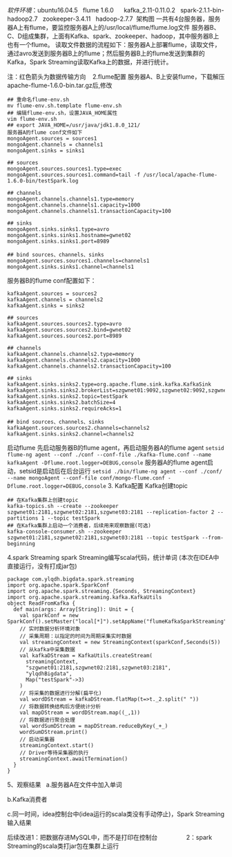 
_软件环境_：ubuntu16.04.5   flume 1.6.0      kafka_2.11-0.11.0.2   spark-2.1.1-bin-hadoop2.7   zookeeper-3.4.11   hadoop-2.7.7
 架构图
一共有4台服务器，服务器A上有flume，要监控服务器A上的/usr/local/flume/flume.log文件
服务器B、C、D组成集群，上面有Kafka、spark、zookeeper、hadoop，其中服务器B上也有一个flume。
读取文件数据的流程如下：服务器A上部署flume，读取文件，通过avro发送到服务器B上的flume；然后服务器B上的flume发送到集群的Kafka，Spark Streaming读取Kafka上的数据，并进行统计。

注：红色箭头为数据传输方向
   2.flume配置
服务器A、B上安装flume，下载解压apache-flume-1.6.0-bin.tar.gz后,修改
```
## 重命名flume-env.sh
mv flume-env.sh.template flume-env.sh
## 编辑flume-env.sh，设置JAVA_HOME属性
vim flume-env.sh
## export JAVA_HOME=/usr/java/jdk1.8.0_121/
服务器A的flume conf文件如下
mongoAgent.sources = sources1
mongoAgent.channels = channels1
mongoAgent.sinks = sinks1

## sources
mongoAgent.sources.sources1.type=exec
mongoAgent.sources.sources1.command=tail -f /usr/local/apache-flume-1.6.0-bin/testSpark.log

## channels
mongoAgent.channels.channels1.type=memory
mongoAgent.channels.channels1.capacity=1000
mongoAgent.channels.channels1.transactionCapacity=100

## sinks
mongoAgent.sinks.sinks1.type=avro
mongoAgent.sinks.sinks1.hostname=gwnet02
mongoAgent.sinks.sinks1.port=8989

## bind sources、channels、sinks
mongoAgent.sources.sources1.channels=channels1
mongoAgent.sinks.sinks1.channel=channels1
```
服务器B的flume conf配置如下：
```
kafkaAgent.sources = sources2
kafkaAgent.channels = channels2
kafkaAgent.sinks = sinks2

## sources
kafkaAgent.sources.sources2.type=avro
kafkaAgent.sources.sources2.bind=gwnet02
kafkaAgent.sources.sources2.port=8989

## channels
kafkaAgent.channels.channels2.type=memory
kafkaAgent.channels.channels2.capacity=1000
kafkaAgent.channels.channels2.transactionCapacity=100

## sinks
kafkaAgent.sinks.sinks2.type=org.apache.flume.sink.kafka.KafkaSink
kafkaAgent.sinks.sinks2.brokerList=szgwnet01:9092,szgwnet02:9092,szgwnet03:9092
kafkaAgent.sinks.sinks2.topic=testSpark
kafkaAgent.sinks.sinks2.batchSize=4
kafkaAgent.sinks.sinks2.requireAcks=1

## bind sources、channels、sinks
kafkaAgent.sources.sources2.channels=channels2
kafkaAgent.sinks.sinks2.channel=channels2
```

启动flume
先启动服务器B的flume agent，再启动服务器A的flume agent
```setsid flume-ng agent --conf ./conf --conf-file ./kafka-flume.conf --name kafkaAgent -Dflume.root.logger=DEBUG,console```
服务器A的flume agent启动，setsid是启动后在后台运行
```setsid ./bin/flume-ng agent --conf ./conf/ --name mongoAgent --conf-file conf/mongo-flume.conf -Dflume.root.logger=DEBUG,console```
3. Kafka配置
Kafka创建topic
```
## 在Kafka集群上创建topic
kafka-topics.sh --create --zookeeper szgwnet01:2181,szgwnet02:2181,szgwnet03:2181 --replication-factor 2 --partitions 1 --topic testSpark
## 在Kafka集群上启动一个消费者，后续用来观察数据(可选)
kafka-console-consumer.sh --zookeeper szgwnet01:2181,szgwnet02:2181,szgwnet03:2181 --topic testSpark --from-beginning
```

4.spark Streaming
spark Streaming编写scala代码，统计单词
(本次在IDEA中直接运行，没有打成jar包)
```
package com.ylqdh.bigdata.spark.streaming
import org.apache.spark.SparkConf
import org.apache.spark.streaming.{Seconds, StreamingContext}
import org.apache.spark.streaming.kafka.KafkaUtils
object ReadFromKafka {
  def main(args: Array[String]): Unit = {
    val sparkConf = new SparkConf().setMaster("local[*]").setAppName("flumeKafkaSparkStreaming")
    // 实时数据分析环境对象
    // 采集周期：以指定的时间为周期采集实时数据
    val streamingContext = new StreamingContext(sparkConf,Seconds(5))
    // 从kafka中采集数据
    val kafkaDStream = KafkaUtils.createStream(
      streamingContext,
      "szgwnet01:2181,szgwnet02:2181,szgwnet03:2181",
      "ylqdhBigdata",
      Map("testSpark"->3)
    )
    // 将采集的数据进行分解(扁平化)
    val wordDStream = kafkaDStream.flatMap(t=>t._2.split(" "))
    // 将数据转换结构后方便统计分析
    val mapDStream = wordDStream.map((_,1))
    // 将数据进行聚合处理
    val wordSumDStream = mapDStream.reduceByKey(_+_)
    wordSumDStream.print()
    // 启动采集器
    streamingContext.start()
    // Driver等待采集器的执行
    streamingContext.awaitTermination()
  }
}
```
5、观察结果
  a.服务器A在文件中加入单词

b.Kafka消费者

c.同一时间，idea控制台中(idea运行的scala类没有手动停止)，Spark Streaming输入结果


后续改进1：把数据存进MySQL中，而不是打印在控制台
                2：spark Streaming的scala类打jar包在集群上运行

